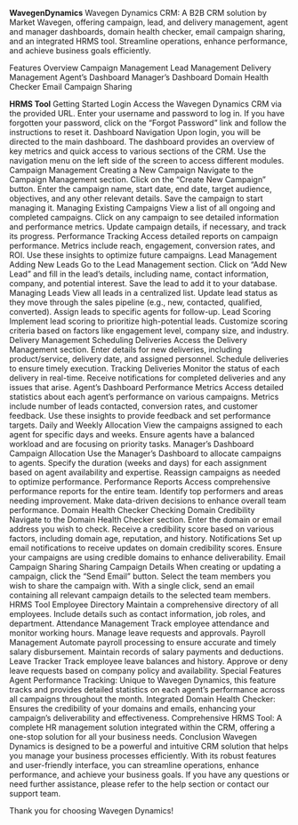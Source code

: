 **WavegenDynamics**
Wavegen Dynamics CRM: A B2B CRM solution by Market Wavegen, offering campaign, lead, and delivery management, agent and manager dashboards, domain health checker, email campaign sharing, and an integrated HRMS tool. Streamline operations, enhance performance, and achieve business goals efficiently.

Features Overview
Campaign Management
Lead Management
Delivery Management
Agent’s Dashboard
Manager’s Dashboard
Domain Health Checker
Email Campaign Sharing

**HRMS Tool**
Getting Started
Login
Access the Wavegen Dynamics CRM via the provided URL.
Enter your username and password to log in.
If you have forgotten your password, click on the “Forgot Password” link and follow the instructions to reset it.
Dashboard Navigation
Upon login, you will be directed to the main dashboard.
The dashboard provides an overview of key metrics and quick access to various sections of the CRM.
Use the navigation menu on the left side of the screen to access different modules.
Campaign Management
Creating a New Campaign
Navigate to the Campaign Management section.
Click on the “Create New Campaign” button.
Enter the campaign name, start date, end date, target audience, objectives, and any other relevant details.
Save the campaign to start managing it.
Managing Existing Campaigns
View a list of all ongoing and completed campaigns.
Click on any campaign to see detailed information and performance metrics.
Update campaign details, if necessary, and track its progress.
Performance Tracking
Access detailed reports on campaign performance.
Metrics include reach, engagement, conversion rates, and ROI.
Use these insights to optimize future campaigns.
Lead Management
Adding New Leads
Go to the Lead Management section.
Click on “Add New Lead” and fill in the lead’s details, including name, contact information, company, and potential interest.
Save the lead to add it to your database.
Managing Leads
View all leads in a centralized list.
Update lead status as they move through the sales pipeline (e.g., new, contacted, qualified, converted).
Assign leads to specific agents for follow-up.
Lead Scoring
Implement lead scoring to prioritize high-potential leads.
Customize scoring criteria based on factors like engagement level, company size, and industry.
Delivery Management
Scheduling Deliveries
Access the Delivery Management section.
Enter details for new deliveries, including product/service, delivery date, and assigned personnel.
Schedule deliveries to ensure timely execution.
Tracking Deliveries
Monitor the status of each delivery in real-time.
Receive notifications for completed deliveries and any issues that arise.
Agent’s Dashboard
Performance Metrics
Access detailed statistics about each agent’s performance on various campaigns.
Metrics include number of leads contacted, conversion rates, and customer feedback.
Use these insights to provide feedback and set performance targets.
Daily and Weekly Allocation
View the campaigns assigned to each agent for specific days and weeks.
Ensure agents have a balanced workload and are focusing on priority tasks.
Manager’s Dashboard
Campaign Allocation
Use the Manager’s Dashboard to allocate campaigns to agents.
Specify the duration (weeks and days) for each assignment based on agent availability and expertise.
Reassign campaigns as needed to optimize performance.
Performance Reports
Access comprehensive performance reports for the entire team.
Identify top performers and areas needing improvement.
Make data-driven decisions to enhance overall team performance.
Domain Health Checker
Checking Domain Credibility
Navigate to the Domain Health Checker section.
Enter the domain or email address you wish to check.
Receive a credibility score based on various factors, including domain age, reputation, and history.
Notifications
Set up email notifications to receive updates on domain credibility scores.
Ensure your campaigns are using credible domains to enhance deliverability.
Email Campaign Sharing
Sharing Campaign Details
When creating or updating a campaign, click the “Send Email” button.
Select the team members you wish to share the campaign with.
With a single click, send an email containing all relevant campaign details to the selected team members.
HRMS Tool
Employee Directory
Maintain a comprehensive directory of all employees.
Include details such as contact information, job roles, and department.
Attendance Management
Track employee attendance and monitor working hours.
Manage leave requests and approvals.
Payroll Management
Automate payroll processing to ensure accurate and timely salary disbursement.
Maintain records of salary payments and deductions.
Leave Tracker
Track employee leave balances and history.
Approve or deny leave requests based on company policy and availability.
Special Features
Agent Performance Tracking: Unique to Wavegen Dynamics, this feature tracks and provides detailed statistics on each agent’s performance across all campaigns throughout the month.
Integrated Domain Health Checker: Ensures the credibility of your domains and emails, enhancing your campaign’s deliverability and effectiveness.
Comprehensive HRMS Tool: A complete HR management solution integrated within the CRM, offering a one-stop solution for all your business needs.
Conclusion
Wavegen Dynamics is designed to be a powerful and intuitive CRM solution that helps you manage your business processes efficiently. With its robust features and user-friendly interface, you can streamline operations, enhance performance, and achieve your business goals. If you have any questions or need further assistance, please refer to the help section or contact our support team.

Thank you for choosing Wavegen Dynamics!
